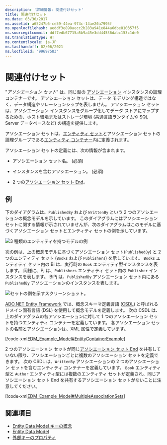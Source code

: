 ```yaml
---
description: '詳細情報: 関連付けセット'
title: 関連付けセット
ms.date: 03/30/2017
ms.assetid: a65247b6-ce59-44ea-974c-14ae20a7995f
ms.openlocfilehash: aeddf3e898aecc2b283a941e844a6dbe810357f5
ms.sourcegitcommit: ddf7edb67715a5b9a45e3dd44536dabc153c1de0
ms.translationtype: HT
ms.contentlocale: ja-JP
ms.lasthandoff: 02/06/2021
ms.locfileid: "99697583"
---
```

# <a name="association-set"></a>関連付けセット

"*アソシエーション セット*" は、同じ型の [アソシエーション](association-type.md) インスタンスの論理コンテナーです。 アソシエーション セットは、データ モデリング構造ではなく、データ構造やリレーションシップを表しません。 アソシエーション セットは、アソシエーション インスタンスをグループ化してデータ ストアにマップするための、ホスト環境またはストレージ環境 (共通言語ランタイムや SQL Server データベースなど) の構造を提供します。  
  
 アソシエーション セットは、[エンティティ セット](entity-set.md)とアソシエーション セットの論理グループである[エンティティ コンテナー](entity-container.md)内に定義されます。  
  
 アソシエーション セットの定義には、次の情報が含まれます。  
  
- アソシエーション セット名。 (必須)  
  
- インスタンスを含むアソシエーション。 (必須)  
  
- 2 つの[アソシエーション セット End](association-set-end.md)。  
  
## <a name="example"></a>例  

 下のダイアグラムは、`PublishedBy` および `WrittenBy` という 2 つのアソシエーションの概念モデルを示しています。 このダイアグラムにはアソシエーション セットに関する情報が示されていませんが、次のダイアグラムはこのモデルに基づくアソシエーション セットとエンティティ セットの例を示しています。  
  
 ![3 種類のエンティティを持つモデルの例](./media/association-set/example-model-three-entity-types.gif)  
  
 次の例は、上の概念モデルに基づくアソシエーション セット(`PublishedBy`) と 2 つのエンティティ セット (`Books` および `Publishers`) を示しています。 `Books` エンティティ セット内の Bi は、実行時の `Book` エンティティ型インスタンスを表します。 同様に、Pj は、`Publishers` エンティティ セット内の `Publisher` インスタンスを表します。 BiPj は、`PublishedBy` アソシエーション セット内にある `PublishedBy` アソシエーションのインスタンスを表します。  
  
 ![セットの例を示すスクリーンショット。](./media/association-set/sets-example-association.gif)  
  
 [ADO.NET Entity Framework](./ef/index.md) では、概念スキーマ定義言語 ([CSDL](/ef/ef6/modeling/designer/advanced/edmx/csdl-spec)) と呼ばれるドメイン固有言語 (DSL) を使用して概念モデルを定義します。 次の CSDL は、上のダイアグラムの各アソシエーションに対して 1 つのアソシエーション セットを持つエンティティ コンテナーを定義しています。 各アソシエーション セットの名前とアソシエーションは、XML 属性で定義しています。  
  
 [!code-xml[EDM_Example_Model#EntityContainerExample](../../../../samples/snippets/xml/VS_Snippets_Data/edm_example_model/xml/books.edmx#entitycontainerexample)]  
  
 2 つのアソシエーション セットが同じ[アソシエーション セット End](association-set-end.md) を共有していない限り、アソシエーションごとに複数のアソシエーション セットを定義できます。 次の CSDL は、`WrittenBy` アソシエーションの 2 つのアソシエーション セットを含むエンティティ コンテナーを定義しています。 `Book` エンティティ型と `Author` エンティティ型には複数のエンティティ セットが定義され、同じアソシエーション セット End を共有するアソシエーション セットがないことに注意してください。  
  
 [!code-xml[EDM_Example_Model#MultipleAssociationSets](../../../../samples/snippets/xml/VS_Snippets_Data/edm_example_model/xml/books3.edmx#multipleassociationsets)]  
  
## <a name="see-also"></a>関連項目

- [Entity Data Model キーの概念](entity-data-model-key-concepts.md)
- [Entity Data Model](entity-data-model.md)
- [外部キーのプロパティ](foreign-key-property.md)
